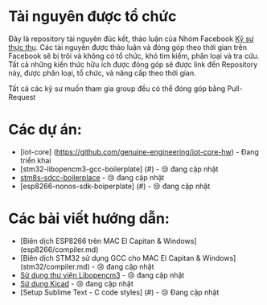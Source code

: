 # Tài nguyên được tổ chức
Đây là repository tài nguyên đúc kết, thảo luận của Nhóm Facebook [Kỹ sư thực thụ](https://www.facebook.com/groups/kysuthucthu). Các tài nguyên được thảo luận và đóng góp theo thời gian trên Facebook sẽ bị trôi và không có tổ chức, khó tìm kiếm, phân loại và tra cứu.
Tất cả những kiến thức hữu ích được đóng góp sẽ được link đến Repository này, được phân loại, tổ chức, và nâng cấp theo thời gian.

Tất cả các kỹ sư muốn tham gia group đều có thể đóng góp bằng Pull-Request

# Các dự án: 

- [iot-core] (https://github.com/genuine-engineering/iot-core-hw) - Đang triển khai 
- [stm32-libopencm3-gcc-boilerplate] (#)  - :cry: đang cập nhật
- [stm8s-sdcc-boilerplace](#)  - :cry: đang cập nhật
- [esp8266-nonos-sdk-boiperplate] (#)  - :cry: đang cập nhật

# Các bài viết hướng dẫn:

- [Biên dịch ESP8266 trên MAC El Capitan & Windows] (esp8266/compiler.md)
- [Biên dịch STM32 sử dụng GCC cho MAC El Capitan & Windows] (stm32/compiler.md)  - :cry: đang cập nhật
- [Sử dụng thư viện Libopencm3](stm32/libopencm3.md) - :cry: đang cập nhật
- [Sử dụng Kicad](kicad/start.md)  - :cry: đang cập nhật
- [Setup Sublime Text - C code styles] (#) - :cry: Đang cập nhật